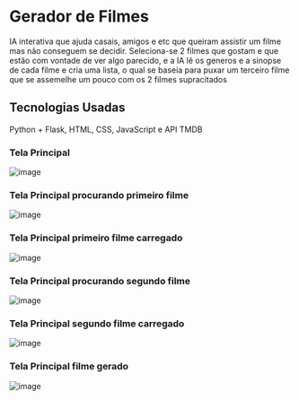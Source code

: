 
# Gerador de Filmes

IA interativa que ajuda casais, amigos e etc que queiram assistir um filme mas não conseguem se decidir. Seleciona-se 2 filmes que gostam e que estão com vontade de ver algo parecido, e a IA lê os generos e a sinopse de cada filme e cria uma lista, o qual se baseia para puxar um terceiro filme que se assemelhe um pouco com os 2 filmes supracitados

## Tecnologias Usadas

  Python + Flask, HTML, CSS, JavaScript e API TMDB
  
### Tela Principal
![image](https://github.com/user-attachments/assets/581f4677-4940-4679-846f-5e55f00ebad6)

### Tela Principal procurando primeiro filme
![image](https://github.com/user-attachments/assets/20ee6195-0aff-47a8-9ba0-ce247efbf8ba)

### Tela Principal primeiro filme carregado
![image](https://github.com/user-attachments/assets/067f494d-bfec-441c-b519-a121278f69be)

### Tela Principal procurando segundo filme
![image](https://github.com/user-attachments/assets/4a06b278-65c8-4646-a4f8-ec8a8504854a)

### Tela Principal segundo filme carregado
![image](https://github.com/user-attachments/assets/29da853e-a09d-4e42-8df4-1245613d4247)

### Tela Principal filme gerado
![image](https://github.com/user-attachments/assets/8a348f31-f6ee-4513-b652-1276be02af37)
